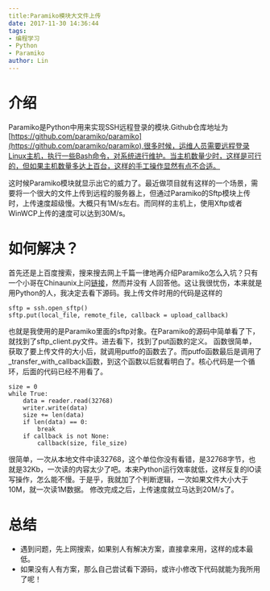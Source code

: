 ```yaml
---
title:Paramiko模块大文件上传 
date: 2017-11-30 14:36:44
tags: 
- 编程学习
- Python
- Paramiko
author: Lin
---
```

# 介绍
Paramiko是Python中用来实现SSH远程登录的模块.Github仓库地址为[https://github.com/paramiko/paramiko](https://github.com/paramiko/paramiko),很多时候，运维人员需要远程登录Linux主机，执行一些Bash命令，对系统进行维护。当主机数量少时，这样是可行的，但如果主机数量多达上百台，这样的手工操作显然有点不合适。
<!--more-->
这时候Paramiko模块就显示出它的威力了。最近做项目就有这样的一个场景，需要将一个很大的文件上传到远程的服务器上，但通过Paramiko的Sftp模块上传时，上传速度超级慢。大概只有1M/s左右。而同样的主机上，使用Xftp或者WinWCP上传的速度可以达到30M/s。
# 如何解决？
首先还是上百度搜索，搜来搜去网上千篇一律地再介绍Paramiko怎么入坑？只有一个小哥在Chinaunix上问[链接](http://bbs.chinaunix.net/thread-4184699-1-1.html)，然而并没有
人回答他。这让我很忧伤，本来就是用Python的人，我决定去看下源码。我上传文件时用的代码是这样的
```
sftp = ssh.open_sftp()
sftp.put(local_file, remote_file, callback = upload_callback)
```
也就是我使用的是Paramiko里面的sftp对象。在Paramiko的源码中简单看了下，就找到了sftp_client.py文件。进去看下，找到了put函数的定义。
函数很简单，获取了要上传文件的大小后，就调用putfo的函数去了。而putfo函数最后是调用了_transfer_with_callback函数，到这个函数以后就看明白了。核心代码是一个循环，后面的代码已经不用看了。
```
size = 0
while True:
    data = reader.read(32768)
    writer.write(data)
    size += len(data)
    if len(data) == 0:
        break
    if callback is not None:
        callback(size, file_size)
```
很简单，一次从本地文件中读32768，这个单位你没有看错，是32768字节，也就是32Kb，一次读的内容太少了吧。本来Python运行效率就低，这样反复的IO读写操作，怎么能不慢。于是乎，我就加了个判断逻辑，一次如果文件大小大于10M，就一次读1M数据。
修改完成之后，上传速度就立马达到20M/s了。
# 总结
- 遇到问题，先上网搜索，如果别人有解决方案，直接拿来用，这样的成本最低。
- 如果没有人有方案，那么自己尝试看下源码，或许小修改下代码就能为我所用了呢！
